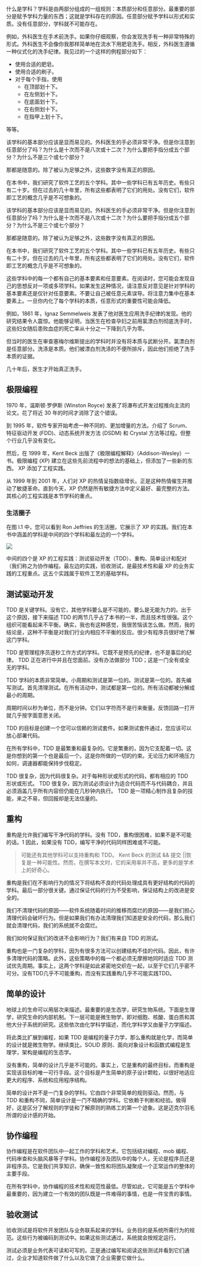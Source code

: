 什么是学科？学科是由两部分组成的一组规则：本质部分和任意部分。最重要的部分是赋予学科力量的东西；这就是学科存在的原因。任意部分赋予学科以形式和实质。没有任意部分，学科就不可能存在。

例如，外科医生在手术前洗手。如果你仔细观察，你会发现洗手有一种非常特殊的形式。外科医生不会像你我那样简单地在流水下用肥皂洗手。相反，外科医生遵循一种仪式化的洗手纪律。我见过的一个这样的例程部分如下：

- 使用合适的肥皂。
- 使用合适的刷子。
- 对于每个手指，使用
    - 在顶部划十下。
    - 在左侧划十下。
    - 在底面划十下。
    - 在右侧划十下。
    - 在指甲上划十下。

等等。

该学科的基本部分应该是显而易见的。外科医生的手必须非常干净。但是你注意到任意部分了吗？为什么是十次而不是八次或十二次？为什么要把手指分成五个部分？为什么不是三个或七个部分？

那都是随意的。除了被认为足够之外，这些数字没有真正的原因。

在本书中，我们研究了软件工艺的五个学科。其中一些学科已有五年历史。有些只有二十岁。但在过去的几十年里，所有这些都表明了它们的用处。没有它们，软件即工艺的概念几乎是不可想象的。

该学科的基本部分应该是显而易见的。外科医生的手必须非常干净。但是你注意到任意部分了吗？为什么是十次而不是八次或十二次？为什么要把手指分成五个部分？为什么不是三个或七个部分？

那都是随意的。除了被认为足够之外，这些数字没有真正的原因。

在本书中，我们研究了软件工艺的五个学科。其中一些学科已有五年历史。有些只有二十岁。但在过去的几十年里，所有这些都表明了它们的用处。没有它们，软件即工艺的概念几乎是不可想象的。

这些学科中的每一个都有自己的基本要素和任意要素。在阅读时，您可能会发现自己的思想反对一项或多项学科。如果发生这种情况，请注意反对意见是针对学科的基本要素还是仅针对任意要素。不要让自己被任意元素误导。将注意力集中在基本要素上。一旦你内化了每个学科的本质，任意形式的重要性可能会降低。

例如，1861 年，Ignaz Semmelweis 发表了他对医生应用洗手纪律的发现。他的研究结果令人震惊。他能够证明，当医生在检查孕妇之前用氯漂白剂彻底洗手时，这些妇女随后患败血症的死亡率从十分之一下降到几乎为零。

但当时的医生在审查塞梅尔维斯提出的学科时并没有将本质与武断分开。氯漂白剂是任意部分。洗涤是本质。他们被漂白剂洗涤的不便所排斥，因此他们拒绝了洗手本质的证据。

几十年后，医生才开始真正洗手。

## 极限编程

1970 年，温斯顿·罗伊斯 (Winston Royce) 发表了将瀑布式开发过程推向主流的论文。花了将近 30 年的时间才消除了这个错误。

到 1995 年，软件专家开始考虑一种不同的、更加增量的方法。介绍了 Scrum、特征驱动开发 (FDD)、动态系统开发方法 (DSDM) 和 Crystal 方法等过程。但整个行业几乎没有变化。

然后，在 1999 年，Kent Beck 出版了《极限编程解释》（Addison-Wesley）一书。极限编程 (XP) 建立在这些先前流程中的想法的基础上，但添加了一些新的东西。 XP 添加了工程实践。

从 1999 年到 2001 年，人们对 XP 的热情呈指数级增长。正是这种热情催生并推动了敏捷革命。直到今天，XP 仍然是所有敏捷方法中定义最好、最完整的方法。其核心的工程实践是本节学科的重点。

### 生活圈子

在图 I.1 中，您可以看到 Ron Jeffries 的生活圈，它展示了 XP 的实践。我们在本书中涵盖的学科是中间的四个学科和最左边的一个学科。

![](/home/amaozhao/workspace/clean-craftsmanship-disciplines-standards/images/I-1.png)

中间的四个是 XP 的工程实践：测试驱动开发（TDD）、重构、简单设计和配对（我们称之为协作编程。最左边的实践，验收测试，是最技术性和最 XP 的业务实践的工程重点。这五个实践属于软件工艺的基础学科。



## 测试驱动开发

 TDD  是关键学科。没有它，其他学科要么是不可能的，要么是无能为力的。出于这个原因，接下来描述 TDD 的两节几乎占了本书的一半，而且技术性很强。这个组织可能看起来不平衡。确实，我也有这种感觉，我很苦恼该怎么做。然而，我的结论是，这种不平衡是对我们行业内相应不平衡的反应。很少有程序员很好地了解这门学科。

TDD 是管理程序员逐秒工作方式的学科。它既不是预先的纪律，也不是事后的纪律。 TDD 正在进行中并且在您面前。没有办法做部分 TDD；这是一门全有或全无的学科。

TDD 学科的本质非常简单。小周期和测试是第一位的。测试是第一位的。首先编写测试。首先清理测试。在所有活动中，测试都是第一位的。所有活动都被分解成最小的周期。

周期时间以秒为单位，而不是分钟。它们以字符而不是行来衡量。反馈回路一打开就几乎按字面意思关闭。

TDD 的目标是创建一个您可以信赖的测试套件。如果测试套件通过，您应该可以放心部署代码。

在所有学科中，TDD 是最繁重和最复杂的。它是繁重的，因为它支配着一切。这是你想到的第一个也是最后一个。这是你所做的一切的约束。无论压力和环境压力如何，调速器都能保持步伐稳定。

TDD 很复杂，因为代码很复杂。对于每种形状或形式的代码，都有相应的 TDD 形状或形式。 TDD 很复杂，因为测试必须设计为适合代码而不与代码耦合，并且必须涵盖几乎所有内容但仍能在几秒钟内执行。 TDD 是一项精心制作且复杂的技能，来之不易，但回报却是无法估量的。

## 重构
重构是允许我们编写干净代码的学科。没有 TDD，重构很困难，如果不是不可能的话。1 因此，如果没有 TDD，编写干净的代码同样困难或不可能。

> 可能还有其他学科可以支持重构和 TDD。 Kent Beck 的测试 && 提交 ||恢复是一种可能性。然而，在撰写本文时，它的采用率并不高，更多的是学术上的好奇心。

重构是我们在不影响行为的情况下将结构不良的代码处理成具有更好结构的代码的学科。最后一部分很关键。通过保证代码的行为不受影响，保证结构上的改进是安全的。

我们不清理代码的原因——软件系统随着时间的推移而腐烂的原因——是我们担心清理代码会破坏行为。但是如果我们有办法清理我们知道是安全的代码，那么我们就会清理代码，我们的系统就不会腐烂。

我们如何保证我们的改进不会影响行为？我们有来自 TDD 的测试。

重构也是一门复杂的学科，因为有很多方法可以创建结构不佳的代码。因此，有许多清理代码的策略。此外，这些策略中的每一个都必须无摩擦地同时适应 TDD 测试优先周期。事实上，这两个学科是如此紧密地交织在一起，以至于它们几乎密不可分。没有TDD几乎不可能重构，而没有实践重构几乎不可能实践TDD。

## 简单的设计
地球上的生命可以用层次来描述。最重要的是生态学，研究生物系统。下面是生理学，研究生命的内部机制。下一层可能是微生物学，即对细胞、核酸、蛋白质和其他大分子系统的研究。这些依次由化学科学描述，而化学科学又由量子力学描述。

将此类比扩展到编程，如果 TDD 是编程的量子力学，那么重构就是化学，而简单的设计就是微生物学。继续类比，SOLID 原则、面向对象设计和函数式编程是生理学，架构是编程的生态学。

没有重构，简单的设计几乎是不可能的。事实上，它是重构的最终目标，而重构是实现该目标的唯一可行手段。这个目标是产生简单的原子设计颗粒，以很好地适应更大的程序、系统和应用程序结构。

简单的设计并不是一门复杂的学科。它由四个非常简单的规则驱动。然而，与 TDD 和重构不同，简单设计是一门不精确的学科。它依赖于判断和经验。做得好，这是区分了解规则的学徒和了解原则的熟练工的第一个迹象。这是迈克尔羽毛所谓的设计感的开始。

## 协作编程

协作编程是在软件团队中一起工作的学科和艺术。它包括结对编程、mob 编程、代码审查和头脑风暴等子学科。协作编程涉及团队中的每个人，无论是程序员还是非程序员。它是我们共享知识、确保一致性和将团队凝聚成一个正常运作的整体的主要手段。

在所有学科中，协作编程的技术性和规范性最低。尽管如此，它可能是五个学科中最重要的，因为建立一个有效的团队既是一件难得的事情，也是一件宝贵的事情。

## 验收测试

验收测试是将软件开发团队与业务联系起来的学科。业务目的是系统所需行为的规范。这些行为被编码到测试中。如果这些测试通过，系统就会按规定运行。

测试必须是业务代表可读和可写的。正是通过编写和阅读这些测试并看到它们通过，企业才知道软件做了什么以及它做了企业需要它做什么。
